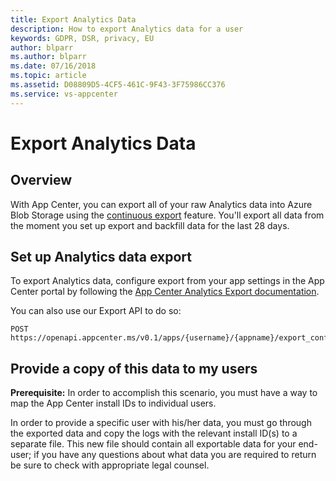 ```yaml
---
title: Export Analytics Data 
description: How to export Analytics data for a user
keywords: GDPR, DSR, privacy, EU
author: blparr
ms.author: blparr
ms.date: 07/16/2018 
ms.topic: article 
ms.assetid: D08809D5-4CF5-461C-9F43-3F75986CC376
ms.service: vs-appcenter
---
```


# Export Analytics Data

## Overview

With App Center, you can export all of your raw Analytics data into Azure Blob Storage using the [continuous export](~/analytics/export.md) feature. You'll export all data from the moment you set up export and backfill data for the last 28 days.

## Set up Analytics data export

To export Analytics data, configure export from your app settings in the App Center portal by following the [App Center Analytics Export documentation](~/analytics/export.md).

You can also use our Export API to do so:

```
POST https://openapi.appcenter.ms/v0.1/apps/{username}/{appname}/export_configurations
```

## Provide a copy of this data to my users

**Prerequisite:** In order to accomplish this scenario, you must have a way to map the App Center install IDs to individual users.

In order to provide a specific user with his/her data, you must go through the exported data and copy the logs with the relevant install ID(s) to a separate file. This new file should contain all exportable data for your end-user; if you have any questions about what data you are required to return be sure to check with appropriate legal counsel.

